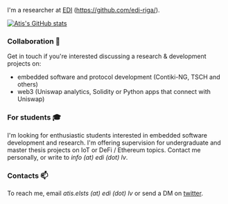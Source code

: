 I'm a researcher at [EDI](https://www.edi.lv/en/) (https://github.com/edi-riga/).

[![Atis's GitHub stats](https://github-readme-stats.vercel.app/api?username=atiselsts)](https://github.com/anuraghazra/github-readme-stats)

### Collaboration 🤝

Get in touch if you're interested discussing a research & development projects on:

* embedded software and protocol development (Contiki-NG, TSCH and others)
* web3 (Uniswap analytics, Solidity or Python apps that connect with Uniswap)

### For students 🎓

I'm looking for enthusiastic students interested in embedded software development and research. I'm offering supervision for undergraduate and master thesis projects on IoT or DeFi / Ethereum topics. Contact me personally, or write to *info (at) edi (dot) lv*.

### Contacts 📫

To reach me, email *atis.elsts (at) edi (dot) lv* or send a DM on [twitter](https://twitter.com/atiselsts).
